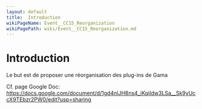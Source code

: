 ```yaml
---
layout: default
title:  Introduction
wikiPageName: Event__CC15_Reorganization
wikiPagePath: wiki/Event__CC15_Reorganization.md
---
```


# Introduction

Le but est de proposer une réorganisation des plug-ins de Gama

Cf. page Google Doc: https://docs.google.com/document/d/1gd4nlJH8ns4_iKqiIdw3LSa__Sk9yUccX9TEbzr2PW0/edit?usp=sharing

